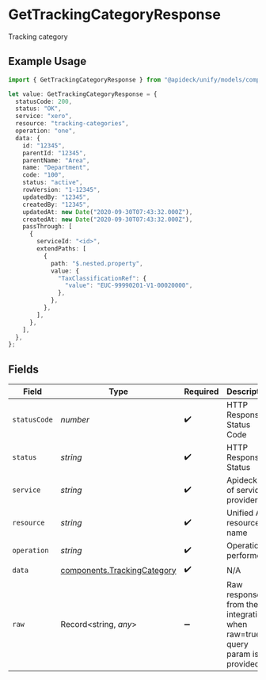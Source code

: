 # GetTrackingCategoryResponse

Tracking category

## Example Usage

```typescript
import { GetTrackingCategoryResponse } from "@apideck/unify/models/components";

let value: GetTrackingCategoryResponse = {
  statusCode: 200,
  status: "OK",
  service: "xero",
  resource: "tracking-categories",
  operation: "one",
  data: {
    id: "12345",
    parentId: "12345",
    parentName: "Area",
    name: "Department",
    code: "100",
    status: "active",
    rowVersion: "1-12345",
    updatedBy: "12345",
    createdBy: "12345",
    updatedAt: new Date("2020-09-30T07:43:32.000Z"),
    createdAt: new Date("2020-09-30T07:43:32.000Z"),
    passThrough: [
      {
        serviceId: "<id>",
        extendPaths: [
          {
            path: "$.nested.property",
            value: {
              "TaxClassificationRef": {
                "value": "EUC-99990201-V1-00020000",
              },
            },
          },
        ],
      },
    ],
  },
};
```

## Fields

| Field                                                                      | Type                                                                       | Required                                                                   | Description                                                                | Example                                                                    |
| -------------------------------------------------------------------------- | -------------------------------------------------------------------------- | -------------------------------------------------------------------------- | -------------------------------------------------------------------------- | -------------------------------------------------------------------------- |
| `statusCode`                                                               | *number*                                                                   | :heavy_check_mark:                                                         | HTTP Response Status Code                                                  | 200                                                                        |
| `status`                                                                   | *string*                                                                   | :heavy_check_mark:                                                         | HTTP Response Status                                                       | OK                                                                         |
| `service`                                                                  | *string*                                                                   | :heavy_check_mark:                                                         | Apideck ID of service provider                                             | xero                                                                       |
| `resource`                                                                 | *string*                                                                   | :heavy_check_mark:                                                         | Unified API resource name                                                  | tracking-categories                                                        |
| `operation`                                                                | *string*                                                                   | :heavy_check_mark:                                                         | Operation performed                                                        | one                                                                        |
| `data`                                                                     | [components.TrackingCategory](../../models/components/trackingcategory.md) | :heavy_check_mark:                                                         | N/A                                                                        |                                                                            |
| `raw`                                                                      | Record<string, *any*>                                                      | :heavy_minus_sign:                                                         | Raw response from the integration when raw=true query param is provided    |                                                                            |